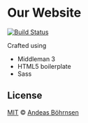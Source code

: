 # Our Website

[![Build Status](https://travis-ci.org/frontrunnerio/website.svg?branch=master)](https://travis-ci.org/frontrunnerio/website)

Crafted using

- Middleman 3
- HTML5 boilerplate
- Sass

## License

[MIT](http://opensource.org/licenses/MIT) © [Andeas Böhrnsen](http://andreas.boehrnsen.de)
